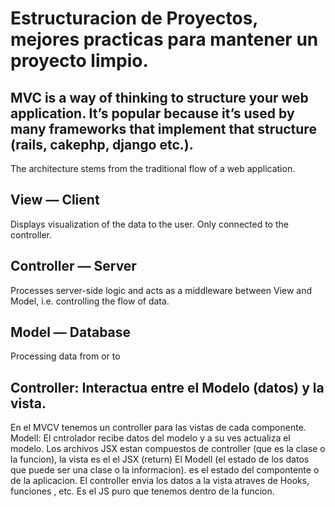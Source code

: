 # Estructuracion de Proyectos, mejores practicas para mantener un proyecto limpio.
## MVC is a way of thinking to structure your web application. It’s popular because it’s used by many frameworks that implement that structure (rails, cakephp, django etc.).
The architecture stems from the traditional flow of a web application.

## View — Client
Displays visualization of the data to the user. Only connected to the controller.

## Controller — Server
Processes server-side logic and acts as a middleware between View and Model, i.e. controlling the flow of data.

## Model — Database
Processing data from or to

## Controller: Interactua entre el Modelo (datos) y la vista.
En el MVCV tenemos un controller para las vistas de cada componente.
Modell: El cntrolador recibe datos del modelo y a su ves actualiza el modelo.
Los archivos JSX estan compuestos de controller (que es la clase o la funcion), la vista es el el JSX (return)
El Modell (el estado de los datos que puede ser una clase o la informacion). es el estado del compontente o de la aplicacion.
El controller envia los datos a la vista atraves de Hooks, funciones , etc. Es el JS puro que tenemos dentro de la funcion. 

